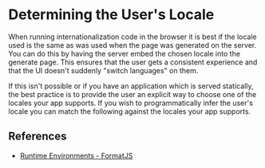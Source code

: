 # Determining the User's Locale

When running internationalization code in the browser it is best if the locale used is the same as was used when the page was generated on the server. You can do this by having the server embed the chosen locale into the generate page. This ensures that the user gets a consistent experience and that the UI doesn't suddenly "switch languages" on them.

If this isn't possible or if you have an application which is served statically, the best practice is to provide the user an explicit way to choose one of the locales your app supports. If you wish to programmatically infer the user's locale you can match the following against the locales your app supports.

## References

* [Runtime Environments - FormatJS](https://formatjs.io/guides/runtime-environments/#user-locale-server)
